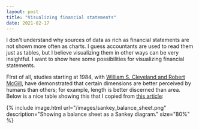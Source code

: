 ```yaml
---
layout: post
title: "Visualizing financial statements"
date: 2021-02-17
---
```


I don't understand why sources of data as rich as financial statements are not shown more often as charts. I guess accountants are used to read them just as tables, but I believe visualizing them in other ways can be very insightful. I want to show here some possibilities for visualizing financial statements.

FIrst of all, studies starting at 1984, with [William S. Cleveland and Robert McGill](https://www.jstor.org/stable/pdf/2288400.pdf), have demonstrated that certain dimensions are better perceived by humans than others; for example, length is better discerned than area. Below is a nice table showing this that I copied from [this article](https://knowablemagazine.org/article/mind/2019/science-data-visualization):

{% include image.html url="/images/sankey_balance_sheet.png" description="Showing a balance sheet as a Sankey diagram." size="80%" %}
